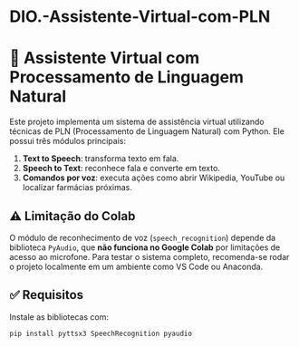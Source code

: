 # DIO.-Assistente-Virtual-com-PLN

# 🧠 Assistente Virtual com Processamento de Linguagem Natural

Este projeto implementa um sistema de assistência virtual utilizando técnicas de PLN (Processamento de Linguagem Natural) com Python. Ele possui três módulos principais:

1. **Text to Speech**: transforma texto em fala.
2. **Speech to Text**: reconhece fala e converte em texto.
3. **Comandos por voz**: executa ações como abrir Wikipedia, YouTube ou localizar farmácias próximas.

## ⚠️ Limitação do Colab

O módulo de reconhecimento de voz (`speech_recognition`) depende da biblioteca `PyAudio`, que **não funciona no Google Colab** por limitações de acesso ao microfone. Para testar o sistema completo, recomenda-se rodar o projeto localmente em um ambiente como VS Code ou Anaconda.

## ✅ Requisitos

Instale as bibliotecas com:

```bash
pip install pyttsx3 SpeechRecognition pyaudio
